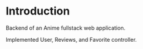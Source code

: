 # Introduction
Backend of an Anime fullstack web application.

Implemented User, Reviews, and Favorite controller.
